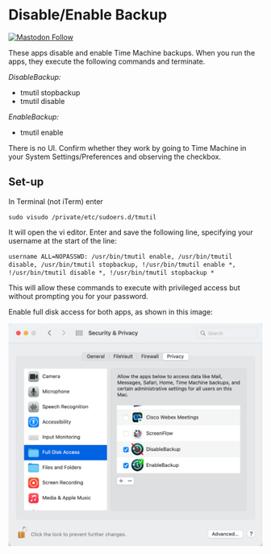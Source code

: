 # Disable/Enable Backup

[![Mastodon Follow](https://img.shields.io/mastodon/follow/109765011064804734?domain=https%3A%2F%2Fiosdev.space)](https://iosdev.space/@qcoding)

These apps disable and enable Time Machine backups.
When you run the apps, they execute the following commands and terminate.

*DisableBackup:*

- tmutil stopbackup
- tmutil disable

*EnableBackup:*

- tmutil enable

There is no UI. Confirm whether they work by going to Time Machine in your System Settings/Preferences and observing the checkbox.

## Set-up

In Terminal (not iTerm) enter

    sudo visudo /private/etc/sudoers.d/tmutil

It will open the vi editor. Enter and save the following line, specifying your username at the start of the line:

    username ALL=NOPASSWD: /usr/bin/tmutil enable, /usr/bin/tmutil disable, /usr/bin/tmutil stopbackup, !/usr/bin/tmutil enable *, !/usr/bin/tmutil disable *, !/usr/bin/tmutil stopbackup *

This will allow these commands to execute with privileged access but without prompting you for your password.

Enable full disk access for both apps, as shown in this image:

![](full-disk-access.png)
